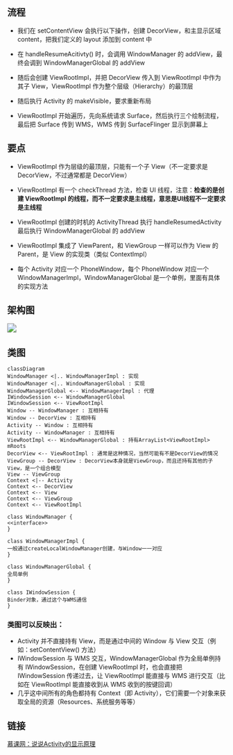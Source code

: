 ## 流程
- 我们在 setContentView 会执行以下操作，创建 DecorView，和主显示区域 content，把我们定义的 layout 添加到 content 中

- 在 handleResumeAcitivty() 时，会调用 WindowManager 的 addView，最终会调到 WindowManagerGlobal 的 addView
- 随后会创建 ViewRootImpl，并把 DecorView 传入到 ViewRootImpl 中作为其子 View，ViewRootImpl 作为整个层级（Hierarchy）的最顶层
- 随后执行 Activity 的 makeVisible，要求重新布局
- ViewRootImpl 开始遍历，先向系统请求 Surface，然后执行三个绘制流程，最后把 Surface 传到 WMS，WMS 传到 SurfaceFlinger 显示到屏幕上

## 要点

- ViewRootImpl 作为层级的最顶层，只能有一个子 View（不一定要求是 DecorView，不过通常都是 DecorView）

- ViewRootImpl 有一个 checkThread 方法，检查 UI 线程，注意：**检查的是创建 ViewRootImpl 的线程，而不一定要求是主线程，意思是UI线程不一定要求是主线程**
- ViewRootImpl 创建的时机的 ActivityThread 执行 handleResumedActivity 最后执行 WindowManagerGlobal 的 addView
- ViewRootImpl 集成了 ViewParent，和 ViewGroup 一样可以作为 View 的 Parent，是 View 的实现类（类似 ContextImpl）
- 每个 Activity 对应一个 PhoneWindow，每个 PhoneWindow 对应一个 WindowManagerImpl，WindowManagerGlobal 是一个单例，里面有具体的实现方法

## 架构图
<img src="../assets/Activity Window DecorView关系.png" style="zoom:130%;" />

## 类图

```mermaid
classDiagram
WindowManager <|.. WindowManagerImpl : 实现
WindowManager <|.. WindowManagerGlobal : 实现
WindowManagerGlobal <-- WindowManagerImpl : 代理
IWindowSession <-- WindowManagerGlobal
IWindowSession <-- ViewRootImpl
Window -- WindowManager : 互相持有
Window -- DecorView : 互相持有
Activity -- Window : 互相持有
Activity -- WindowManager : 互相持有
ViewRootImpl <-- WindowManagerGlobal : 持有ArrayList<ViewRootImpl> mRoots
DecorView <-- ViewRootImpl : 通常是这种情况，当然可能有不是DecorView的情况
ViewGroup -- DecorView : DecorView本身就是ViewGroup，而且还持有其他的子View，是一个组合模型
View -- ViewGroup
Context <|-- Activity
Context <-- DecorView
Context <-- View
Context <-- ViewGroup
Context <-- ViewRootImpl

class WindowManager {
<<interface>>
}

class WindowManagerImpl {
一般通过createLocalWindowManager创建，与Window一一对应
}

class WindowManagerGlobal {
全局单例
}

class IWindowSession {
Binder对象，通过这个与WMS通信
}
```

### 类图可以反映出：

- Activity 并不直接持有 View，而是通过中间的 Window 与 View 交互（例如：setContentView() 方法）
- IWindowSession 与 WMS 交互，WindowManagerGlobal 作为全局单例持有 IWindowSession，在创建 ViewRootImpl 时，也会直接把 IWindowSession  传递过去，让 ViewRootImpl 能直接与 WMS 进行交互（比如在 ViewRootImpl 能直接收到从 WMS 收到的按键回调）
- 几乎这中间所有的角色都持有 Context（即 Activity），它们需要一个对象来获取全局的资源（Resources、系统服务等等）

## 链接

[慕课网：说说Activity的显示原理](https://coding.imooc.com/lesson/340.html#mid=24588)